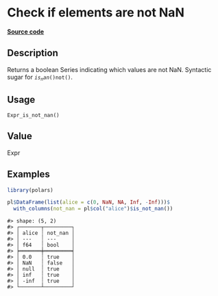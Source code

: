 

# Check if elements are not NaN

[**Source code**](https://github.com/pola-rs/r-polars/tree/main/R/after-wrappers.R#L20)

## Description

Returns a boolean Series indicating which values are not NaN. Syntactic
sugar for <code style="white-space: pre;">$is_nan()$not()</code>.

## Usage

<pre><code class='language-R'>Expr_is_not_nan()
</code></pre>

## Value

Expr

## Examples

``` r
library(polars)

pl$DataFrame(list(alice = c(0, NaN, NA, Inf, -Inf)))$
  with_columns(not_nan = pl$col("alice")$is_not_nan())
```

    #> shape: (5, 2)
    #> ┌───────┬─────────┐
    #> │ alice ┆ not_nan │
    #> │ ---   ┆ ---     │
    #> │ f64   ┆ bool    │
    #> ╞═══════╪═════════╡
    #> │ 0.0   ┆ true    │
    #> │ NaN   ┆ false   │
    #> │ null  ┆ true    │
    #> │ inf   ┆ true    │
    #> │ -inf  ┆ true    │
    #> └───────┴─────────┘
